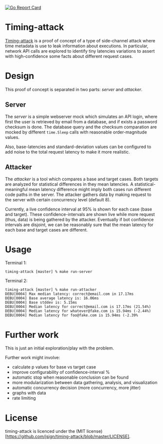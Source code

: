 [![Go Report Card](https://goreportcard.com/badge/github.com/jsign/timing-attack)](https://goreportcard.com/report/github.com/jsign/timing-attack)

# Timing-attack

[Timing-attack](https://en.wikipedia.org/wiki/Timing_attack) is a proof of concept of a type of side-channel attack where time metadata is use to leak information about executions. In particular, network API calls are explored to identify tiny latencies variations to assert with high-confidence some facts about different request cases.

# Design
This proof of concept is separated in two parts: _server_ and _attacker_.

## Server
The _server_ is a simple webserver mock which simulates an API login, where first the user is retrieved by email from a database, and if exists a password checksum is done. The database query and the checksum comparation are mocked by different `time.Sleep` calls with reasonable order-magnitude values.

Also, base-latencies and standard-deviation values can be configured to add noise to the total request latency to make it more realistic.

## Attacker
The _attacker_ is a tool which compares a base and target cases. Both targets are analyzed for statistical differences in they mean latencies. A statistical-meaningful mean latency difference might imply both cases run different code paths in the server. The attacker gathers data by making request to the server with certain concurrency level (default 8).

Currently, a live confidence interval at 95% is shown for each case (base and target). These confidence-intervals are shown live while more request (thus, data) is being gathered by the attacker. Eventually if bot confidence intervals are disjoint, we can be reasonably sure that the mean latency for each base and target cases are different.

# Usage
Terminal 1:
```
timing-attack [master] % make run-server
```
Terminal 2:
```
timing-attack [master] % make run-attacker
DEBU[0004] Max median latency: correct@email.com in 17.17ms 
DEBU[0004] Base average latency is: 16.06ms             
DEBU[0004] Base stddev is: 5.15ms                       
DEBU[0004] Median latency for correct@email.com is 17.17ms (21.54%) 
DEBU[0004] Median latency for whatever@fake.com is 15.94ms (-2.44%) 
DEBU[0004] Median latency for foo@fake.com is 15.94ms (-2.39%
```

# Further work
This is just an initial exploration/play with the problem. 

Further work might involve:
- calculate p values for base vs target case
- improve configurability of confidence-interval %
- automatic stop when reasonable conclusion can be found
- more modularization between data gathering, analysis, and visualization
- automatic concurrency decision (more concurrency, more jitter)
- graphs with data
- rate limiting

# License
timing-attack is licenced under the (MIT license)[https://github.com/jsign/timing-attack/blob/master/LICENSE].
